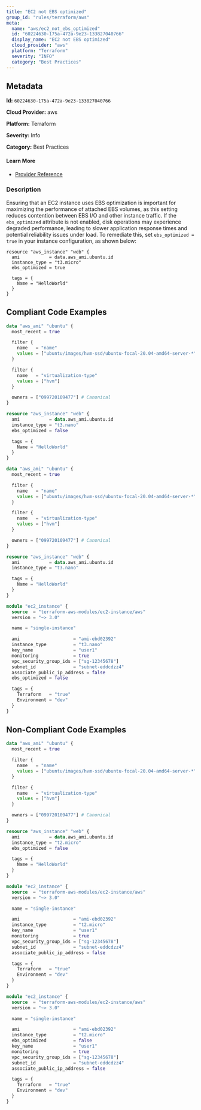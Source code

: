 ```yaml
---
title: "EC2 not EBS optimized"
group_id: "rules/terraform/aws"
meta:
  name: "aws/ec2_not_ebs_optimized"
  id: "60224630-175a-472a-9e23-133827040766"
  display_name: "EC2 not EBS optimized"
  cloud_provider: "aws"
  platform: "Terraform"
  severity: "INFO"
  category: "Best Practices"
---
```

## Metadata

**Id:** `60224630-175a-472a-9e23-133827040766`

**Cloud Provider:** aws

**Platform:** Terraform

**Severity:** Info

**Category:** Best Practices

#### Learn More

 - [Provider Reference](https://registry.terraform.io/providers/hashicorp/aws/latest/docs/resources/instance#ebs_optimized)

### Description

 Ensuring that an EC2 instance uses EBS optimization is important for maximizing the performance of attached EBS volumes, as this setting reduces contention between EBS I/O and other instance traffic. If the `ebs_optimized` attribute is not enabled, disk operations may experience degraded performance, leading to slower application response times and potential reliability issues under load. To remediate this, set `ebs_optimized = true` in your instance configuration, as shown below:

```
resource "aws_instance" "web" {
  ami           = data.aws_ami.ubuntu.id
  instance_type = "t3.micro"
  ebs_optimized = true

  tags = {
    Name = "HelloWorld"
  }
}
```


## Compliant Code Examples
```terraform
data "aws_ami" "ubuntu" {
  most_recent = true

  filter {
    name   = "name"
    values = ["ubuntu/images/hvm-ssd/ubuntu-focal-20.04-amd64-server-*"]
  }

  filter {
    name   = "virtualization-type"
    values = ["hvm"]
  }

  owners = ["099720109477"] # Canonical
}

resource "aws_instance" "web" {
  ami           = data.aws_ami.ubuntu.id
  instance_type = "t3.nano"
  ebs_optimized = false

  tags = {
    Name = "HelloWorld"
  }
}

```

```terraform
data "aws_ami" "ubuntu" {
  most_recent = true

  filter {
    name   = "name"
    values = ["ubuntu/images/hvm-ssd/ubuntu-focal-20.04-amd64-server-*"]
  }

  filter {
    name   = "virtualization-type"
    values = ["hvm"]
  }

  owners = ["099720109477"] # Canonical
}

resource "aws_instance" "web" {
  ami           = data.aws_ami.ubuntu.id
  instance_type = "t3.nano"

  tags = {
    Name = "HelloWorld"
  }
}

```

```terraform
module "ec2_instance" {
  source  = "terraform-aws-modules/ec2-instance/aws"
  version = "~> 3.0"

  name = "single-instance"

  ami                    = "ami-ebd02392"
  instance_type          = "t3.nano"
  key_name               = "user1"
  monitoring             = true
  vpc_security_group_ids = ["sg-12345678"]
  subnet_id              = "subnet-eddcdzz4"
  associate_public_ip_address = false
  ebs_optimized = false

  tags = {
    Terraform   = "true"
    Environment = "dev"
  }
}

```
## Non-Compliant Code Examples
```terraform
data "aws_ami" "ubuntu" {
  most_recent = true

  filter {
    name   = "name"
    values = ["ubuntu/images/hvm-ssd/ubuntu-focal-20.04-amd64-server-*"]
  }

  filter {
    name   = "virtualization-type"
    values = ["hvm"]
  }

  owners = ["099720109477"] # Canonical
}

resource "aws_instance" "web" {
  ami           = data.aws_ami.ubuntu.id
  instance_type = "t2.micro"
  ebs_optimized = false

  tags = {
    Name = "HelloWorld"
  }
}

```

```terraform
module "ec2_instance" {
  source  = "terraform-aws-modules/ec2-instance/aws"
  version = "~> 3.0"

  name = "single-instance"

  ami                    = "ami-ebd02392"
  instance_type          = "t2.micro"
  key_name               = "user1"
  monitoring             = true
  vpc_security_group_ids = ["sg-12345678"]
  subnet_id              = "subnet-eddcdzz4"
  associate_public_ip_address = false

  tags = {
    Terraform   = "true"
    Environment = "dev"
  }
}

```

```terraform
module "ec2_instance" {
  source  = "terraform-aws-modules/ec2-instance/aws"
  version = "~> 3.0"

  name = "single-instance"

  ami                    = "ami-ebd02392"
  instance_type          = "t2.micro"
  ebs_optimized          = false
  key_name               = "user1"
  monitoring             = true
  vpc_security_group_ids = ["sg-12345678"]
  subnet_id              = "subnet-eddcdzz4"
  associate_public_ip_address = false

  tags = {
    Terraform   = "true"
    Environment = "dev"
  }
}

```